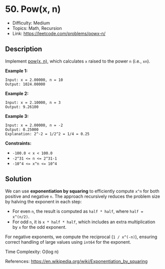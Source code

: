 # 50. Pow(x, n)

- Difficulty: Medium
- Topics: Math, Recursion
- Link: https://leetcode.com/problems/powx-n/

## Description

Implement [pow(x, n)](http://www.cplusplus.com/reference/valarray/pow/), which calculates `x` raised to the power `n` (i.e., `xn`).

**Example 1:**

```
Input: x = 2.00000, n = 10
Output: 1024.00000
```

**Example 2:**

```
Input: x = 2.10000, n = 3
Output: 9.26100
```

**Example 3:**

```
Input: x = 2.00000, n = -2
Output: 0.25000
Explanation: 2^-2 = 1/2^2 = 1/4 = 0.25
```

**Constraints:**

- `-100.0 < x < 100.0`
- `-2^31 <= n <= 2^31-1`
- `-10^4 <= x^n <= 10^4`

## Solution

We can use **exponentiation by squaring** to efficiently compute `x^n` for both positive and negative `n`. The approach recursively reduces the problem size by halving the exponent in each step:

- For even `n`, the result is computed as `half * half`, where `half = x^(n/2)`.
- For odd `n`, it is `x * half * half`, which includes an extra multiplication by `x` for the odd exponent.

For negative exponents, we compute the reciprocal (`1 / x^(-n)`), ensuring correct handling of large values using `int64` for the exponent.

Time Complexity: O(log n)

References: https://en.wikipedia.org/wiki/Exponentiation_by_squaring
